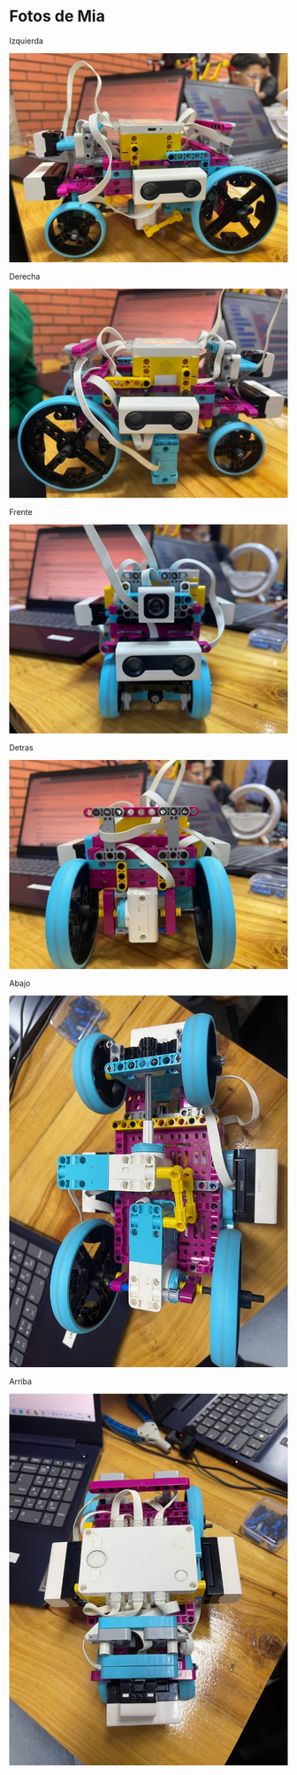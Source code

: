 Fotos de Mia
====

Izquierda

![Izquierda](1.jpg)

Derecha 

![Derecha](2.jpg)

Frente

![Delante abajo](4.jpg)

Detras

![Detras abajo](5.jpg)

Abajo

![abajo](3.jpg)

Arriba

![arriba](6.jpg)

